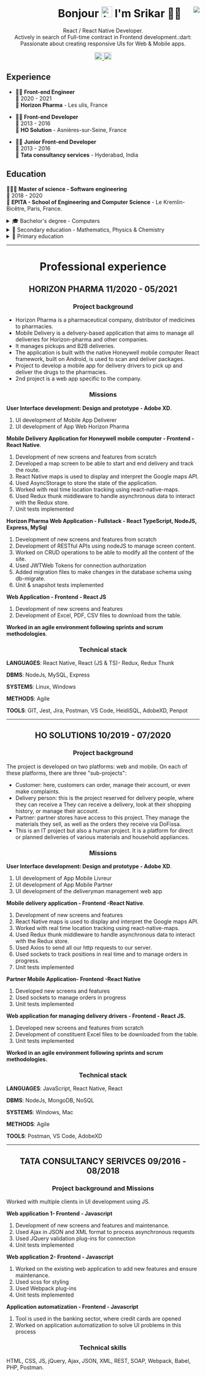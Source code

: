 <h1 align='center'>
  &nbsp;&nbsp;&nbsp;&nbsp;&nbsp;&nbsp;&nbsp;&nbsp;&nbsp;&nbsp;&nbsp;&nbsp;&nbsp;&nbsp;&nbsp;
 Bonjour  
 <img src="https://user-images.githubusercontent.com/1303154/88677602-1635ba80-d120-11ea-84d8-d263ba5fc3c0.gif" width="28px" alt="hi"> 
 I'm Srikar 👨‍💻
 <a href='https://stars.github.com/nominate/'><img align="right" src="https://img.shields.io/badge/Fran%C3%A7ais-FR-blue" /></a>
</h1>


<p align='center'> 
   React / React Native Developer. <br />
   Actively in search of Full-time contract in Frontend development.:dart: <br />
   Passionate about creating responsive UIs for Web & Mobile apps.
</p>

<p align='center'>
   <a href="https://www.linkedin.com/in/pvsb/">
    <img height="20px" src="https://img.shields.io/badge/linkedin-%230077B5.svg?&style=for-the-badge&logo=linkedin&logoColor=white" />
  </a>
		<a href='mailto:pvsrikar@mail.fr'>
		<img height="20px" src="https://img.shields.io/badge/pvsrikar%40mail.fr-%F0%9F%93%A7-lightgrey" />
	</a>
</p>




## Experience

- 👨‍💻 **Front-end Engineer**\
📆 2020 - 2021\
📍 **Horizon Pharma** - Les ulis, France

- 👨‍💻 **Front-end Developer**\
📆 2013 - 2016\
📍 **HO Solution** - Asnières-sur-Seine, France

- 👨‍💻 **Junior Front-end Developer**\
📆 2013 - 2016\
📍 **Tata consultancy services** - Hyderabad, India

## Education
👨🏽‍🎓 **Master of science - Software engineering**\
📆 2018 - 2020\
📍 **EPITA - School of Engineering and Computer Science** - Le Kremlin-Bicêtre, Paris, France.

<details>
<summary>🎓 Bachelor's degree - Computers</summary>
 
📆 2012 - 2015\
📍 Osmania university - Hyderabad, India.
</details>

<details>
<summary>🏫 Secondary education - Mathematics, Physics & Chemistry</summary>

📆 2010 - 2012\
📍 Narayana Junior College - Hyderabad, India.
</details>

<details>
<summary>🏫 Primary education</summary>
 
📆 2000 - 2010\
📍 ShantiNiketan High school - Hyderabad, India.
</details>


---

<h1 align="center">Professional experience</h1>
<h2 align="center">HORIZON PHARMA 11/2020 - 05/2021</h2>
<h3 align="center">Project background</h3>

- Horizon Pharma is a pharmaceutical company, distributor of medicines to pharmacies.
- Mobile Delivery is a delivery-based application that aims to manage all deliveries for Horizon-pharma and other companies.
- It manages pickups and B2B deliveries.
- The application is built with the native Honeywell mobile computer React framework, built on Android, is used to scan and deliver packages.
- Project to develop a mobile app for delivery drivers to pick up and deliver the drugs to the pharmacies.
- 2nd project is a web app specific to the company.

<h3 align="center">Missions</h3>

**User Interface development: Design and prototype - Adobe XD**.
1. UI development of Mobile App Deliverer
2. UI development of App Web Horizon Pharma

**Mobile Delivery Application for Honeywell mobile computer - Frontend -React Native**.

1. Development of new screens and features from scratch
2. Developed a map screen to be able to start and end delivery and track the route.
3. React Native maps is used to display and interpret the Google maps API.
4. Used AsyncStorage to store the state of the application.
5. Worked with real time location tracking using react-native-maps.
6. Used Redux thunk middleware to handle asynchronous data to interact with the Redux store.
7. Unit tests implemented

**Horizon Pharma Web Application - Fullstack - React TypeScript, NodeJS, Express, MySql**

1. Development of new screens and features from scratch
2. Development of RESTful APIs using nodeJS to manage screen content.
3. Worked on CRUD operations to be able to modify all the content of the site.
4. Used JWTWeb Tokens for connection authorization
5. Added migration files to make changes in the database schema using db-migrate.
6. Unit & snapshot tests implemented

**Web Application - Frontend - React JS**

1. Development of new screens and features
2. Development of Excel, PDF, CSV files to download from the table.

**Worked in an agile environment following sprints and scrum methodologies**.

<h3 align="center">Technical stack</h3>

**LANGUAGES**: React Native, React (JS & TS)- Redux, Redux Thunk

**DBMS**: NodeJs, MySQL, Express

**SYSTEMS**: Linux, Windows

**METHODS**: Agile

**TOOLS**: GIT, Jest, Jira, Postman, VS Code, HeidiSQL, AdobeXD, Penpot

---


<h2 align="center">HO SOLUTIONS 10/2019 - 07/2020</h2>
<h3 align="center">Project background</h3>

The project is developed on two platforms: web and mobile.
On each of these platforms, there are three "sub-projects":
- Customer: here, customers can order, manage their account, or even
make complaints.
- Delivery person: this is the project reserved for delivery people, where they can receive a
They can receive a delivery, look at their shopping history, or manage their account.
- Partner: partner stores have access to this project. They manage the
materials they sell, as well as the orders they receive via DoFissa.
- This is an IT project but also a human project. It is a platform for direct or planned deliveries of various materials and household appliances. 


<h3 align="center">Missions</h3>

**User Interface development: Design and prototype - Adobe XD**.

1. UI development of App Mobile Livreur
2. UI development of App Mobile Partner
3. UI development of the deliveryman management web app

**Mobile delivery application - Frontend -React Native**.

1. Development of new screens and features
2. React Native maps is used to display and interpret the Google maps API.
3. Worked with real time location tracking using react-native-maps.
4. Used Redux thunk middleware to handle asynchronous data to interact with the Redux store.
5. Used Axios to send all our http requests to our server.
6. Used sockets to track positions in real time and to manage orders in progress.
7. Unit tests implemented

**Partner Mobile Application- Frontend -React Native**

1. Developed new screens and features
2. Used sockets to manage orders in progress
3. Unit tests implemented

**Web application for managing delivery drivers - Frontend - React JS.**

1. Developed new screens and features from scratch
2. Development of constituent Excel files to be downloaded from the table.
3. Unit tests implemented

**Worked in an agile environment following sprints and scrum methodologies.**

<h3 align="center">Technical stack</h3>

**LANGUAGES**: JavaScript, React Native, React 

**DBMS**: NodeJs, MongoDB, NoSQL

**SYSTEMS**: Windows, Mac

**METHODS**: Agile

**TOOLS**: Postman, VS Code, AdobeXD 

---

<h2 align="center">TATA CONSULTANCY SERIVCES 09/2016 - 08/2018</h2>
<h3 align="center">Project background and Missions</h3>

Worked with multiple clients in UI development using JS.

**Web application 1- Frontend - Javascript**

1. Development of new screens and features and maintenance.
2. Used Ajax in JSON and XML format to process asynchronous requests
3. Used JQuery validation plug-ins for connection
4. Unit tests implemented

**Web application 2- Frontend - Javascript**

1. Worked on the existing web application to add new features and ensure maintenance.
2. Used scss for styling
3. Used Webpack plug-ins
4. Unit tests implemented

**Application automatization - Frontend - Javascript**

1. Tool is used in the banking sector, where credit cards are opened
2. Worked on application automatization to solve UI problems in this process

<h3 align="center">Technical skills</h3>

HTML, CSS, JS, jQuery, Ajax, JSON, XML, REST, SOAP, Webpack, Babel, PHP, Postman.
